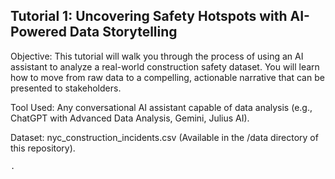## Tutorial 1: Uncovering Safety Hotspots with AI-Powered Data Storytelling
Objective: This tutorial will walk you through the process of using an AI assistant to analyze a real-world construction safety dataset. You will learn how to move from raw data to a compelling, actionable narrative that can be presented to stakeholders.

Tool Used: Any conversational AI assistant capable of data analysis (e.g., ChatGPT with Advanced Data Analysis, Gemini, Julius AI).

Dataset: nyc_construction_incidents.csv (Available in the /data directory of this repository).

```markdown
.
```

